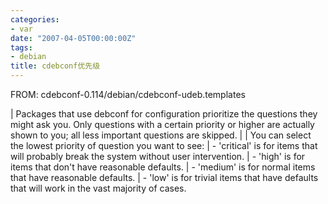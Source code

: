 ```yaml
---
categories:
- var
date: "2007-04-05T00:00:00Z"
tags:
- debian
title: cdebconf优先级
---
```


FROM: cdebconf-0.114/debian/cdebconf-udeb.templates

| Packages that use debconf for configuration prioritize the questions they might ask you. Only questions with a certain priority or higher are actually shown to you; all less important questions are skipped. 
| 
| You can select the lowest priority of question you want to see:
|   - 'critical' is for items that will probably break the system without user intervention.
|   - 'high' is for items that don't have reasonable defaults. 
|   - 'medium' is for normal items that have reasonable defaults.
|   - 'low' is for trivial items that have defaults that will work in the vast majority of cases.

